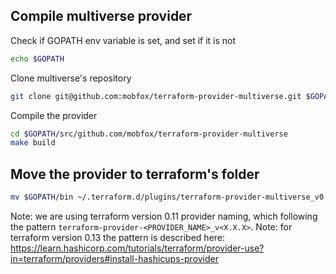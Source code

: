 ## Compile multiverse provider

Check if GOPATH env variable is set, and set if it is not

```sh
echo $GOPATH
```

Clone multiverse's repository 

```sh
git clone git@github.com:mobfox/terraform-provider-multiverse.git $GOPATH/src/github.com/mobfox/terraform-provider-multiverse
```

Compile the provider

```sh
cd $GOPATH/src/github.com/mobfox/terraform-provider-multiverse
make build
```

## Move the provider to terraform's folder

```sh
mv $GOPATH/bin ~/.terraform.d/plugins/terraform-provider-multiverse_v0.0.1
```

Note: we are using terraform version 0.11 provider naming, which following the pattern 
`terraform-provider-<PROVIDER_NAME>_v<X.X.X>`.
Note: for terraform version 0.13 the pattern is described here: https://learn.hashicorp.com/tutorials/terraform/provider-use?in=terraform/providers#install-hashicups-provider
